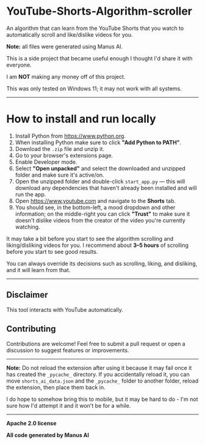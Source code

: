 # YouTube-Shorts-Algorithm-scroller

An algorithm that can learn from the YouTube Shorts that you watch to automatically scroll and like/dislike videos for you.

**Note:** all files were generated using Manus AI.

This is a side project that became useful enough I thought I'd share it with everyone.

I am **NOT** making any money off of this project.

This was only tested on Windows 11; it may not work with all systems.

---

# How to install and run locally

1. Install Python from https://www.python.org.  
2. When installing Python make sure to click **"Add Python to PATH"**.  
3. Download the `.zip` file and unzip it.  
4. Go to your browser's extensions page.  
5. Enable Developer mode.  
6. Select **"Open unpacked"** and select the downloaded and unzipped folder and make sure it's active/on.  
7. Open the unzipped folder and double-click `start_app.py` — this will download any dependencies that haven't already been installed and will run the app.  
8. Open https://www.youtube.com and navigate to the **Shorts** tab.  
9. You should see, in the bottom-left, a mood dropdown and other information; on the middle-right you can click **"Trust"** to make sure it doesn't dislike videos from the creator of the video you're currently watching.

It may take a bit before you start to see the algorithm scrolling and liking/disliking videos for you. I recommend about **3–5 hours** of scrolling before you start to see good results.

You can always override its decisions such as scrolling, liking, and disliking, and it will learn from that.

---

## Disclaimer
This tool interacts with YouTube automatically.

## Contributing
Contributions are welcome! Feel free to submit a pull request or open a discussion to suggest features or improvements. 



---

**Note:** Do not reload the extension after using it because it may fail once it has created the `_pycache_` directory. If you accidentally reload it, you can move `shorts_ai_data.json` and the `_pycache_` folder to another folder, reload the extension, then place them back in.

I do hope to somehow bring this to mobile, but it may be hard to do - I'm not sure how I'd attempt it and it won't be for a while.

---

**Apache 2.0 license**

**All code generated by Manus AI**
